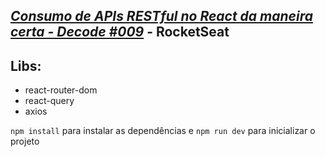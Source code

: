 ## <a href="https://www.youtube.com/watch?v=uNFB9EbQz90&t=1605s" target="_blank"><i>Consumo de APIs RESTful no React da maneira certa - Decode #009</i></a> - RocketSeat

## Libs:
- react-router-dom
- react-query
- axios

`npm install` para instalar as dependências e `npm run dev` para inicializar o projeto
